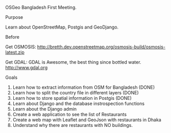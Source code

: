 
OSGeo Bangladesh First Meeting.

Purpose

Learn about OpenStreetMap, Postgis and GeoDjango.

Before

Get OSMOSIS:
http://bretth.dev.openstreetmap.org/osmosis-build/osmosis-latest.zip

Get GDAL:
GDAL is Awesome, the best thing since bottled water.
http://www.gdal.org

Goals

 1. Learn how to extract information from OSM for Bangladesh (DONE)
 2. Learn how to split the country file in different layers (DONE)
 3. Learn how to store spatial information in Postgis (DONE)
 4. Learn about Django and the database instrospection functions
 5. Learn about the Django admin
 6. Create a web application to see the list of Restaurants
 7. Create a web map with Leaflet and GeoJson with restaurants in Dhaka
 8. Understand why there are restaurants with NO buildings.

